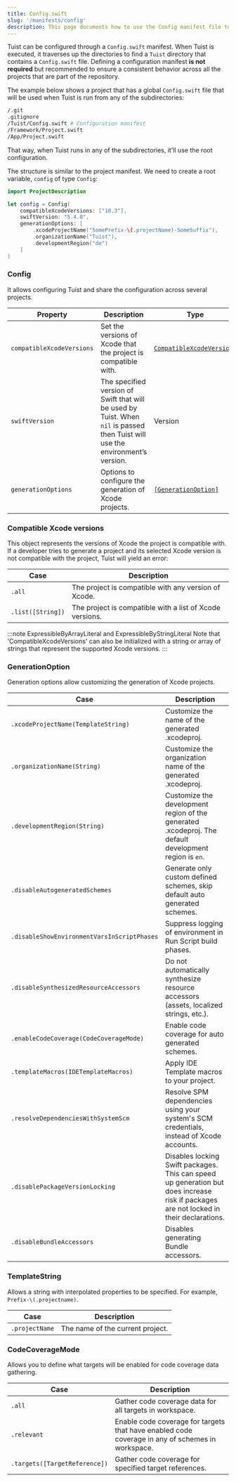 ```yaml
---
title: Config.swift
slug: '/manifests/config'
description: This page documents how to use the Config manifest file to configure Tuist's functionalities globally.
---
```


Tuist can be configured through a `Config.swift` manifest.
When Tuist is executed, it traverses up the directories to find a `Tuist` directory that contains a `Config.swift` file.
Defining a configuration manifest **is not required** but recommended to ensure a consistent behavior across all the projects that are part of the repository.

The example below shows a project that has a global `Config.swift` file that will be used when Tuist is run from any of the subdirectories:

```bash
/.git
.gitignore
/Tuist/Config.swift # Configuration manifest
/Framework/Project.swift
/App/Project.swift
```

That way, when Tuist runs in any of the subdirectories, it'll use the root configuration.

The structure is similar to the project manifest. We need to create a root variable, `config` of type `Config`:

```swift
import ProjectDescription

let config = Config(
    compatibleXcodeVersions: ["10.3"],
    swiftVersion: "5.4.0",
    generationOptions: [
        .xcodeProjectName("SomePrefix-\(.projectName)-SomeSuffix"),
        .organizationName("Tuist"),
        .developmentRegion("de")
    ]
)
```

### Config

It allows configuring Tuist and share the configuration across several projects.

| Property                  | Description                                                                                                                    | Type                                                    | Required | Default |
| ------------------------- | ------------------------------------------------------------------------------------------------------------------------------ | ------------------------------------------------------- | -------- | ------- |
| `compatibleXcodeVersions` | Set the versions of Xcode that the project is compatible with.                                                                 | [`CompatibleXcodeVersions`](#compatible-xcode-versions) | No       | `.all`  |
| `swiftVersion`            | The specified version of Swift that will be used by Tuist. When `nil` is passed then Tuist will use the environment’s version. | Version                                                 | No       |         |
| `generationOptions`       | Options to configure the generation of Xcode projects.                                                                         | [`[GenerationOption]`](#generationoption)               | No       | `[]`    |

### Compatible Xcode versions

This object represents the versions of Xcode the project is compatible with. If a developer tries to generate a project and its selected Xcode version is not compatible with the project, Tuist will yield an error:

| Case              | Description                                              |
| ----------------- | -------------------------------------------------------- |
| `.all`            | The project is compatible with any version of Xcode.     |
| `.list([String])` | The project is compatible with a list of Xcode versions. |

:::note ExpressibleByArrayLiteral and ExpressibleByStringLiteral
Note that 'CompatibleXcodeVersions' can also be initialized with a string or array of strings that represent the supported Xcode versions.
:::

### GenerationOption

Generation options allow customizing the generation of Xcode projects.

| Case                                        | Description                                                                                                                            |
| ------------------------------------------- | -------------------------------------------------------------------------------------------------------------------------------------- |
| `.xcodeProjectName(TemplateString)`         | Customize the name of the generated .xcodeproj.                                                                                        |
| `.organizationName(String)`                 | Customize the organization name of the generated .xcodeproj.                                                                           |
| `.developmentRegion(String)`                | Customize the development region of the generated .xcodeproj. The default development region is `en`.                                  |
| `.disableAutogeneratedSchemes`              | Generate only custom defined schemes, skip default auto generated schemes.                                                             |
| `.disableShowEnvironmentVarsInScriptPhases` | Suppress logging of environment in Run Script build phases.                                                                            |
| `.disableSynthesizedResourceAccessors`      | Do not automatically synthesize resource accessors (assets, localized strings, etc.).                                                  |
| `.enableCodeCoverage(CodeCoverageMode)`     | Enable code coverage for auto generated schemes.                                                                                       |
| `.templateMacros(IDETemplateMacros)`        | Apply IDE Template macros to your project.                                                                                             |
| `.resolveDependenciesWithSystemScm`         | Resolve SPM dependencies using your system's SCM credentials, instead of Xcode accounts.                                               |
| `.disablePackageVersionLocking`             | Disables locking Swift packages. This can speed up generation but does increase risk if packages are not locked in their declarations. |
| `.disableBundleAccessors`             | Disables generating Bundle accessors. |

### TemplateString

Allows a string with interpolated properties to be specified. For example, `Prefix-\(.projectname)`.

| Case           | Description                      |
| -------------- | -------------------------------- |
| `.projectName` | The name of the current project. |

### CodeCoverageMode

Allows you to define what targets will be enabled for code coverage data gathering.

| Case              | Description                                              |
| ----------------- | -------------------------------------------------------- |
| `.all`            | Gather code coverage data for all targets in workspace.  |
| `.relevant`       | Enable code coverage for targets that have enabled code coverage in any of schemes in workspace. |
| `.targets([TargetReference])` | Gather code coverage for specified target references. |